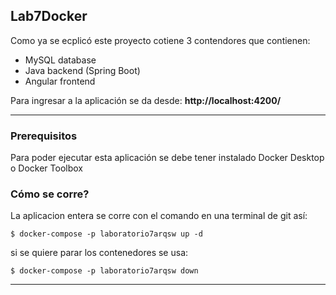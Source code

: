 
## Lab7Docker


Como ya se ecplicó este proyecto cotiene 3 contendores que contienen:

- MySQL database
- Java backend (Spring Boot)
- Angular frontend

Para ingresar a la aplicación se da desde: **http://localhost:4200/**



---

### Prerequisitos
Para poder ejecutar esta aplicación se debe tener instalado Docker Desktop o Docker Toolbox


### Cómo se corre?

La aplicacion entera se corre con el comando en una terminal  de git así:


```
$ docker-compose -p laboratorio7arqsw up -d
```
si se quiere parar los contenedores se usa:


```
$ docker-compose -p laboratorio7arqsw down
```


---


